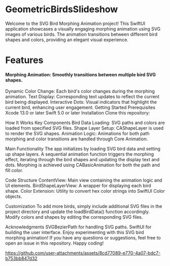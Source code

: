 # GeometricBirdsSlideshow

Welcome to the SVG Bird Morphing Animation project! This SwiftUI application showcases a visually engaging morphing animation using SVG images of various birds. The animation transitions between different bird shapes and colors, providing an elegant visual experience.

# Features
#### Morphing Animation: Smoothly transitions between multiple bird SVG shapes.
Dynamic Color Change: Each bird's color changes during the morphing animation.
Text Display: Corresponding text updates to reflect the current bird being displayed.
Interactive Dots: Visual indicators that highlight the current bird, enhancing user engagement.
Getting Started
Prerequisites
Xcode 13.0 or later
Swift 5.0 or later
Installation
Clone this repository:

How It Works
Key Components
Bird Data Loading: SVG paths and colors are loaded from specified SVG files.
Shape Layer Setup: CAShapeLayer is used to render the SVG shapes.
Animation Logic: Animations for both path morphing and color transitions are handled through Core Animation.

Main Functionality
The app initializes by loading SVG bird data and setting up shape layers.
A sequential animation function triggers the morphing effect, iterating through the bird shapes and updating the display text and dots.
Morphing is achieved using CABasicAnimation for both the path and fill color.

Code Structure
ContentView: Main view containing the animation logic and UI elements.
BirdShapeLayerView: A wrapper for displaying each bird shape.
Color Extension: Utility to convert hex color strings into SwiftUI Color objects.

Customization
To add more birds, simply include additional SVG files in the project directory and update the loadBirdData() function accordingly.
Modify colors and shapes by editing the corresponding SVG files.

Acknowledgments
SVGBezierPath for handling SVG paths.
SwiftUI for building the user interface.
Enjoy experimenting with this SVG bird morphing animation! If you have any questions or suggestions, feel free to open an issue in this repository. Happy coding!

https://github.com/user-attachments/assets/8cd77089-e770-4a07-bdc7-b753bb847d32

